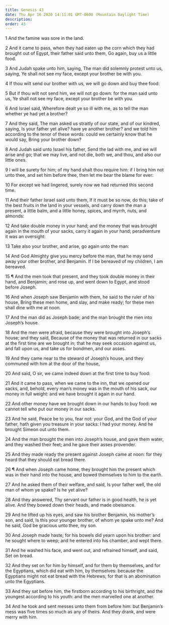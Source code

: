 ```yaml
---
title: Genesis 43
date: Thu Apr 16 2020 14:11:01 GMT-0600 (Mountain Daylight Time)
description: 
order: 43
---
```


<p>1 And the famine was sore in the land.</p>
<p>
  2 And it came to pass, when they had eaten up the corn which they had brought
  out of Egypt, their father said unto them, Go again, buy us a little food.
</p>
<p>
  3 And Judah spake unto him, saying, The man did solemnly protest unto us,
  saying, Ye shall not see my face, except your brother be with you.
</p>
<p>
  4 If thou wilt send our brother with us, we will go down and buy thee food:
</p>
<p>
  5 But if thou wilt not send him, we will not go down: for the man said unto
  us, Ye shall not see my face, except your brother be with you.
</p>
<p>
  6 And Israel said, Wherefore dealt ye so ill with me, as to tell the man
  whether ye had yet a brother?
</p>
<p>
  7 And they said, The man asked us straitly of our state, and of our kindred,
  saying, Is your father yet alive? have ye another brother? and we told him
  according to the tenor of these words: could we certainly know that he would
  say, Bring your brother down?
</p>
<p>
  8 And Judah said unto Israel his father, Send the lad with me, and we will
  arise and go; that we may live, and not die, both we, and thou, and also our
  little ones.
</p>
<p>
  9 I will be surety for him; of my hand shalt thou require him: if I bring him
  not unto thee, and set him before thee, then let me bear the blame for ever:
</p>
<p>
  10 For except we had lingered, surely now we had returned this second time.
</p>
<p>
  11 And their father Israel said unto them, If it must be so now, do this; take
  of the best fruits in the land in your vessels, and carry down the man a
  present, a little balm, and a little honey, spices, and myrrh, nuts, and
  almonds:
</p>
<p>
  12 And take double money in your hand; and the money that was brought again in
  the mouth of your sacks, carry it again in your hand; peradventure it was an
  oversight:
</p>
<span></span>
<p>13 Take also your brother, and arise, go again unto the man:</p>
<p>
  14 And God Almighty give you mercy before the man, that he may send away your
  other brother, and Benjamin. If I be bereaved of my children, I am bereaved.
</p>
<p>
  15 &#xB6; And the men took that present, and they took double money in their
  hand, and Benjamin; and rose up, and went down to Egypt, and stood before
  Joseph.
</p>
<p>
  16 And when Joseph saw Benjamin with them, he said to the ruler of his house,
  Bring these men home, and slay, and make ready; for these men shall dine with
  me at noon.
</p>
<p>
  17 And the man did as Joseph bade; and the man brought the men into
  Joseph&#x2019;s house.
</p>
<p>
  18 And the men were afraid, because they were brought into Joseph&#x2019;s
  house; and they said, Because of the money that was returned in our sacks at
  the first time are we brought in; that he may seek occasion against us, and
  fall upon us, and take us for bondmen, and our asses.
</p>
<p>
  19 And they came near to the steward of Joseph&#x2019;s house, and they
  communed with him at the door of the house,
</p>
<p>20 And said, O sir, we came indeed down at the first time to buy food:</p>
<p>
  21 And it came to pass, when we came to the inn, that we opened our sacks,
  and, behold, every man&#x2019;s money was in the mouth of his sack, our money
  in full weight: and we have brought it again in our hand.
</p>
<p>
  22 And other money have we brought down in our hands to buy food: we cannot
  tell who put our money in our sacks.
</p>
<p>
  23 And he said, Peace be to you, fear not: your God, and the God of your
  father, hath given you treasure in your sacks: I had your money. And he
  brought Simeon out unto them.
</p>
<p>
  24 And the man brought the men into Joseph&#x2019;s house, and gave them
  water, and they washed their feet; and he gave their asses provender.
</p>
<p>
  25 And they made ready the present against Joseph came at noon: for they heard
  that they should eat bread there.
</p>
<p>
  26 &#xB6; And when Joseph came home, they brought him the present which was in
  their hand into the house, and bowed themselves to him to the earth.
</p>
<p>
  27 And he asked them of their welfare, and said, Is your father well, the old
  man of whom ye spake? Is he yet alive?
</p>
<p>
  28 And they answered, Thy servant our father is in good health, he is yet
  alive. And they bowed down their heads, and made obeisance.
</p>
<p>
  29 And he lifted up his eyes, and saw his brother Benjamin, his
  mother&#x2019;s son, and said, Is this your younger brother, of whom ye spake
  unto me? And he said, God be gracious unto thee, my son.
</p>
<p>
  30 And Joseph made haste; for his bowels did yearn upon his brother: and he
  sought where to weep; and he entered into his chamber, and wept there.
</p>
<p>
  31 And he washed his face, and went out, and refrained himself, and said, Set
  on bread.
</p>
<p>
  32 And they set on for him by himself, and for them by themselves, and for the
  Egyptians, which did eat with him, by themselves: because the Egyptians might
  not eat bread with the Hebrews; for that is an abomination unto the Egyptians.
</p>
<p>
  33 And they sat before him, the firstborn according to his birthright, and the
  youngest according to his youth: and the men marvelled one at another.
</p>
<p>
  34 And he took and sent messes unto them from before him: but
  Benjamin&#x2019;s mess was five times so much as any of theirs. And they
  drank, and were merry with him.
</p>
